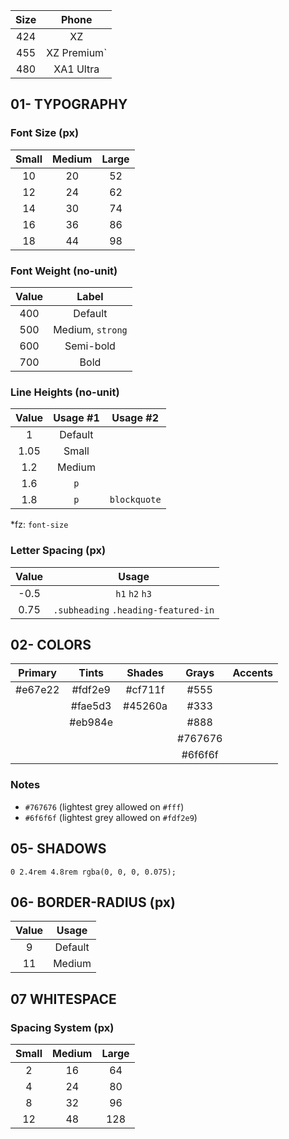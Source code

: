 | Size |    Phone    |
| :--: | :---------: |
| 424  |     XZ      |
| 455  | XZ Premium` |
| 480  |  XA1 Ultra  |

## 01- TYPOGRAPHY

### Font Size (px)

| Small | Medium | Large |
| :---: | :----: | :---: |
|  10   |   20   |  52   |
|  12   |   24   |  62   |
|  14   |   30   |  74   |
|  16   |   36   |  86   |
|  18   |   44   |  98   |

### Font Weight (no-unit)

| Value |      Label       |
| :---: | :--------------: |
|  400  |     Default      |
|  500  | Medium, `strong` |
|  600  |    Semi-bold     |
|  700  |       Bold       |

### Line Heights (no-unit)

| Value | Usage #1 |   Usage #2   |
| :---: | :------: | :----------: |
|   1   | Default  |              |
| 1.05  |  Small   |              |
|  1.2  |  Medium  |              |
|  1.6  |   `p`    |              |
|  1.8  |   `p`    | `blockquote` |

\*fz: `font-size`

### Letter Spacing (px)

| Value |                Usage                 |
| :---: | :----------------------------------: |
| -0.5  |            `h1` `h2` `h3`            |
| 0.75  | `.subheading` `.heading-featured-in` |

## 02- COLORS

| Primary |  Tints  | Shades  |  Grays  | Accents |
| :-----: | :-----: | :-----: | :-----: | ------- |
| #e67e22 | #fdf2e9 | #cf711f |  #555   |         |
|         | #fae5d3 | #45260a |  #333   |         |
|         | #eb984e |         |  #888   |         |
|         |         |         | #767676 |         |
|         |         |         | #6f6f6f |         |

### Notes

- `#767676` (lightest grey allowed on `#fff`)
- `#6f6f6f` (lightest grey allowed on `#fdf2e9`)

## 05- SHADOWS

`0 2.4rem 4.8rem rgba(0, 0, 0, 0.075);`

## 06- BORDER-RADIUS (px)

| Value |  Usage  |
| :---: | :-----: |
|   9   | Default |
|  11   | Medium  |

## 07 WHITESPACE

### Spacing System (px)

| Small | Medium | Large |
| :---: | :----: | :---: |
|   2   |   16   |  64   |
|   4   |   24   |  80   |
|   8   |   32   |  96   |
|  12   |   48   |  128  |
